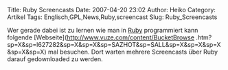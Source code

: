 Title: Ruby Screencasts
Date: 2007-04-20 23:02
Author: Heiko
Category: Artikel
Tags: Englisch,GPL,News,Ruby,screencast
Slug: Ruby_Screencasts

Wer gerade dabei ist zu lernen wie man in
[Ruby](http://de.wikipedia.org/wiki/Ruby_%28Programmiersprache%29)
programmiert kann folgende [Webseite](http://www.vuze.com/content/BucketBrowse
.htm?sp=X&sp=l627282&sp=X&sp=X&sp=SAZHOT&sp=SALL&sp=X&sp=X&sp=X&sp=X&sp=X) mal
besuchen. Dort warten mehrere Screencasts über Ruby darauf gedownloaded zu
werden.

